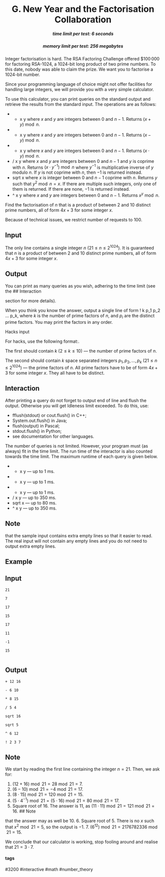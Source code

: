 <h1 style='text-align: center;'> G. New Year and the Factorisation Collaboration</h1>

<h5 style='text-align: center;'>time limit per test: 6 seconds</h5>
<h5 style='text-align: center;'>memory limit per test: 256 megabytes</h5>

Integer factorisation is hard. The RSA Factoring Challenge offered $$100\,000$ for factoring RSA-$1024$, a $1024$-bit long product of two prime numbers. To this date, nobody was able to claim the prize. We want you to factorise a $1024$-bit number.

Since your programming language of choice might not offer facilities for handling large integers, we will provide you with a very simple calculator. 

To use this calculator, you can print queries on the standard output and retrieve the results from the standard input. The operations are as follows: 

* + x y where $x$ and $y$ are integers between $0$ and $n-1$. Returns $(x+y) \bmod n$.
* - x y where $x$ and $y$ are integers between $0$ and $n-1$. Returns $(x-y) \bmod n$.
* * x y where $x$ and $y$ are integers between $0$ and $n-1$. Returns $(x \cdot y) \bmod n$.
* / x y where $x$ and $y$ are integers between $0$ and $n-1$ and $y$ is coprime with $n$. Returns $(x \cdot y^{-1}) \bmod n$ where $y^{-1}$ is multiplicative inverse of $y$ modulo $n$. If $y$ is not coprime with $n$, then $-1$ is returned instead.
* sqrt x where $x$ is integer between $0$ and $n-1$ coprime with $n$. Returns $y$ such that $y^2 \bmod n = x$. If there are multiple such integers, only one of them is returned. If there are none, $-1$ is returned instead.
* ^ x y where $x$ and $y$ are integers between $0$ and $n-1$. Returns ${x^y \bmod n}$.

Find the factorisation of $n$ that is a product of between $2$ and $10$ distinct prime numbers, all of form $4x + 3$ for some integer $x$.

Because of technical issues, we restrict number of requests to $100$.

## Input

The only line contains a single integer $n$ ($21 \leq n \leq 2^{1024}$). It is guaranteed that $n$ is a product of between $2$ and $10$ distinct prime numbers, all of form $4x + 3$ for some integer $x$.

## Output

You can print as many queries as you wish, adhering to the time limit (see the ## Interaction

 section for more details). 

When you think you know the answer, output a single line of form ! k p_1 p_2 ... p_k, where $k$ is the number of prime factors of $n$, and $p_i$ are the distinct prime factors. You may print the factors in any order.

Hacks input

For hacks, use the following format:. 

The first should contain $k$ ($2 \leq k \leq 10$) — the number of prime factors of $n$. 

The second should contain $k$ space separated integers $p_1, p_2, \dots, p_k$ ($21 \leq n \leq 2^{1024}$) — the prime factors of $n$. All prime factors have to be of form $4x + 3$ for some integer $x$. They all have to be distinct. 

## Interaction

After printing a query do not forget to output end of line and flush the output. Otherwise you will get Idleness limit exceeded. To do this, use:

* fflush(stdout) or cout.flush() in C++;
* System.out.flush() in Java;
* flush(output) in Pascal;
* stdout.flush() in Python;
* see documentation for other languages.

The number of queries is not limited. However, your program must (as always) fit in the time limit. The run time of the interactor is also counted towards the time limit. The maximum runtime of each query is given below.

* + x y — up to $1$ ms.
* - x y — up to $1$ ms.
* * x y — up to $1$ ms.
* / x y — up to $350$ ms.
* sqrt x — up to $80$ ms.
* ^ x y — up to $350$ ms.

## Note

 that the sample input contains extra empty lines so that it easier to read. The real input will not contain any empty lines and you do not need to output extra empty lines.

## Example

## Input


```
21  
  
7  
  
17  
  
15  
  
17  
  
11  
  
-1  
  
15  
  

```
## Output


```
+ 12 16  
  
- 6 10  
  
* 8 15  
  
/ 5 4  
  
sqrt 16  
  
sqrt 5  
  
^ 6 12  
  
! 2 3 7
```
## Note

We start by reading the first line containing the integer $n = 21$. Then, we ask for: 

1. $(12 + 16) \bmod 21 = 28 \bmod 21 = 7$.
2. $(6 - 10) \bmod 21 = -4 \bmod 21 = 17$.
3. $(8 \cdot 15) \bmod 21 = 120 \bmod 21 = 15$.
4. $(5 \cdot 4^{-1}) \bmod 21 = (5 \cdot 16) \bmod 21 = 80 \bmod 21 = 17$.
5. Square root of $16$. The answer is $11$, as $(11 \cdot 11) \bmod 21 = 121 \bmod 21 = 16$. ## Note

 that the answer may as well be $10$.
6. Square root of $5$. There is no $x$ such that $x^2 \bmod 21 = 5$, so the output is $-1$.
7. $(6^{12}) \bmod 21 = 2176782336 \bmod 21 = 15$.

We conclude that our calculator is working, stop fooling around and realise that $21 = 3 \cdot 7$.



#### tags 

#3200 #interactive #math #number_theory 